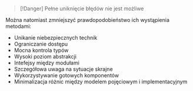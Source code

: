 >[!Danger] Pełne uniknięcie błędów nie jest możliwe

Można natomiast zmniejszyć prawdopodobieństwo ich wystąpienia metodami:
- Unikanie niebezpiecznych technik
- Ograniczanie dostępu
- Mocna kontrola typów
- Wysoki poziom abstrakcji
- Intefejsy między modułami
- Szczegółowa uwaga na sytuacje skrajne
- Wykorzystywanie gotowych komponentów
- Minimalizacja różnic między modelem pojęciowym i implementacyjnym